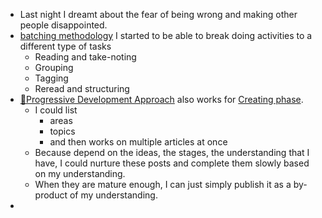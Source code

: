 - Last night I dreamt about the fear of being wrong and making other people disappointed.
- [batching methodology](<batching methodology.md>) I started to be able to break doing activities to a different type of tasks
    - Reading and take-noting
    - Grouping
    - Tagging
    - Reread and structuring
- [🌱Progressive Development Approach](<🌱Progressive Development Approach.md>) also works for [Creating phase](<Creating phase.md>). 
    - I could list 
        - areas 
        - topics 
        - and then works on multiple articles at once
    - Because depend on the ideas, the stages, the understanding that I have, I could nurture these posts and complete them slowly based on my understanding.
    - When they are mature enough, I can just simply publish it as a by-product of my understanding.
- 
